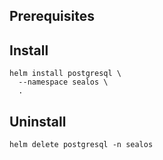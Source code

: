 ## Prerequisites


## Install

```shell
helm install postgresql \
  --namespace sealos \
  .
```

## Uninstall

```shell
helm delete postgresql -n sealos
```
